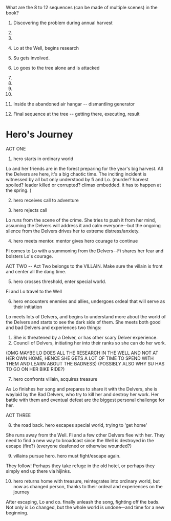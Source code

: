 What are the 8 to 12 sequences (can be made of multiple scenes) in the book?

1. Discovering the problem during annual harvest

2.

3.

4. Lo at the Well, begins research

5. Su gets involved.

6. Lo goes to the tree alone and is attacked

7.

8.

9.

10.

11. Inside the abandoned air hangar -- dismantling generator

12. Final sequence at the tree -- getting there, executing, result





# Hero's Journey

ACT ONE
1. hero starts in ordinary world

Lo and her friends are in the forest preparing for the year's big harvest. All the Delvers are here, it's a big chaotic time. The inciting incident is witnessed by all but only understood by fi and Lo. (murder? harvest spoiled? leader killed or corrupted? climax embedded. it has to happen at the spring. )

2. hero receives call to adventure


3. hero rejects call

Lo runs from the scene of the crime. She tries to push it from her mind, assuming the Delvers will address it and calm everyone--but the ongoing silence from the Delvers drives her to extreme distress/anxiety.

4. hero meets mentor. mentor gives hero courage to continue

Fi comes to Lo with a summoning from the Delvers--Fi shares her fear and bolsters Lo's courage. 

ACT TWO -- Act Two belongs to the VILLAIN. Make sure the villain is front and center all the dang time. 

5. hero crosses threshold, enter special world.

Fi and Lo travel to the Well

6. hero encounters enemies and allies, undergoes ordeal that will serve as their initiation

Lo meets lots of Delvers, and begins to understand more about the world of the Delvers and starts to see the dark side of them. She meets both good and bad Delvers and experiences two things: 

1) She is threatened by a Delver, or has other scary Delver experience.
2) Council of Delvers, initiating her into their ranks so she can do her work. 

(OMG MAYBE LO DOES ALL THE RESEARCH IN THE WELL AND NOT AT HER OWN HOME, HENCE SHE GETS A LOT OF TIME TO SPEND WITH THEM AND LEARN ABOUT THE BADNESS) (POSSIBLY ALSO WHY SU HAS TO GO ON HER BIKE RIDE?)

7. hero confronts villain, acquires treasure

As Lo finishes her song and prepares to share it with the Delvers, she is waylaid by the Bad Delvers, who try to kill her and destroy her work. Her battle with them and eventual defeat are the biggest personal challenge for her. 

ACT THREE

8. the road back. hero escapes special world, trying to 'get home'

She runs away from the Well. Fi and a few other Delvers flee with her. They need to find a new way to broadcast since the Well is destroyed in the escape (fire?) (everyone deafened or otherwise wounded?)

9. villains pursue hero. hero must fight/escape again. 

They follow!  Perhaps they take refuge in the old hotel, or perhaps they simply end up there via hijinks.

10. hero returns home with treasure, reintegrates into ordinary world, but now as changed person, thanks to their ordeal and experiences on the journey

After escaping, Lo and co. finally unleash the song, fighting off the bads.  Not only is Lo changed, but the whole world is undone--and time for a new beginning.